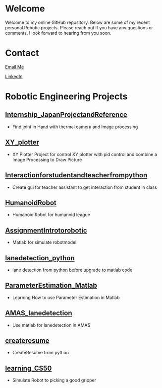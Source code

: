 # Welcome
Welcome to my online GitHub repository. Below are some of my recent personal Robotic projects. Please reach out if you have any questions or comments, I look forward to hearing from you soon.

# Contact
[Email Me](mailto:pection.naphat@gmail.com)

[LinkedIn](https://www.linkedin.com/in/naphat-nithisopa-7727981b6/)

# Robotic Engineering Projects #

## [Internship_JapanProjectandReference](https://github.com/pection/aboutme) ##
* Find joint in Hand with thermal camera and Image processing 

## [XY_plotter](https://github.com/pection/aboutme) ##
* XY Plotter Project for control XY plotter with pid control and combine a Image Processing to Draw Picture

## [Interactionforstudentandteacherfrompython](https://github.com/pection/aboutme) ##
* Create gui for teacher assistant to get interaction from student in class 

## [HumanoidRobot](https://github.com/pection/aboutme) ##
* Humanoid Robot for humanoid league 

## [AssignmentIntrotorobotic](https://github.com/pection/aboutme) ##
* Matlab for simulate robotmodel 

## [lanedetection_python](https://github.com/pection/aboutme) ##
* lane detection from python before upgrade to matlab code 

## [ParameterEstimation_Matlab](https://github.com/pection/aboutme) ##
* Learning How to use Parameter Estimation in Matlab

## [AMAS_lanedetection](https://github.com/pection/aboutme) ##
* Use matlab for lanedetection in AMAS  

## [createresume](https://github.com/pection/aboutme) ##
* CreateResume from python 

## [learning_CS50](https://github.com/pection/aboutme) ##
* Simulate Robot to picking a good gripper 
